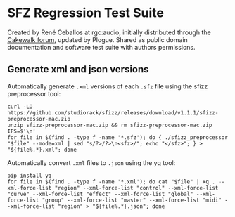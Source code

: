 # SFZ Regression Test Suite

Created by René Ceballos at rgc:audio, initially distributed through the
[Cakewalk forum], updated by Plogue.
Shared as public domain documentation and software test suite
with authors permissions.

[Cakewalk forum]: http://forum.cakewalk.com/Dimension-Pro-sfz-v2-test-suite-1-m645298.aspx


## Generate xml and json versions

Automatically generate `.xml` versions of each `.sfz` file using the sfizz preprocessor tool:

    curl -LO https://github.com/studiorack/sfizz/releases/download/v1.1.1/sfizz-preprocessor-mac.zip
    unzip sfizz-preprocessor-mac.zip && rm sfizz-preprocessor-mac.zip
    IFS=$'\n'
    for file in $(find . -type f -name '*.sfz'); do { ./sfizz_preprocessor "$file" --mode=xml | sed "s/?>/?>\n<sfz>/"; echo "</sfz>"; } > "${file%.*}.xml"; done

Automatically convert `.xml` files to `.json` using the yq tool:

    pip install yq
    for file in $(find . -type f -name '*.xml'); do cat "$file" | xq . --xml-force-list "region" --xml-force-list "control" --xml-force-list "curve" --xml-force-list "effect" --xml-force-list "global" --xml-force-list "group" --xml-force-list "master" --xml-force-list "midi" --xml-force-list "region" > "${file%.*}.json"; done
